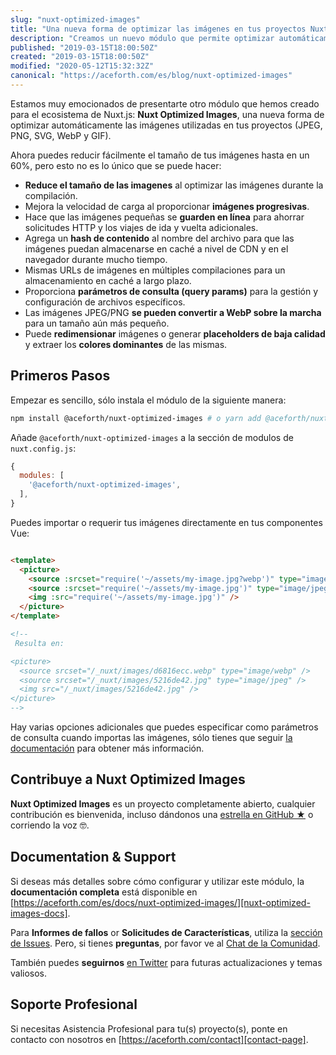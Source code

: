 ```yaml
---
slug: "nuxt-optimized-images"
title: "Una nueva forma de optimizar las imágenes en tus proyectos Nuxt"
description: "Creamos un nuevo módulo que permite optimizar automáticamente las imágenes utilizadas en los proyectos Nuxt.js (JPEG, PNG, SVG, WebP y GIF)."
published: "2019-03-15T18:00:50Z"
created: "2019-03-15T18:00:50Z"
modified: "2020-05-12T15:32:32Z"
canonical: "https://aceforth.com/es/blog/nuxt-optimized-images"
---
```


Estamos muy emocionados de presentarte otro módulo que hemos creado para el ecosistema de Nuxt.js: **Nuxt Optimized Images**, una nueva forma de optimizar automáticamente las imágenes utilizadas en tus proyectos (JPEG, PNG, SVG, WebP y GIF).

Ahora puedes reducir fácilmente el tamaño de tus imágenes hasta en un 60%, pero esto no es lo único que se puede hacer:

* **Reduce el tamaño de las imagenes** al optimizar las imágenes durante la compilación.
* Mejora la velocidad de carga al proporcionar **imágenes progresivas**.
* Hace que las imágenes pequeñas se **guarden en línea** para ahorrar solicitudes HTTP y los viajes de ida y vuelta adicionales.
* Agrega un **hash de contenido** al nombre del archivo para que las imágenes puedan almacenarse en caché a nivel de CDN y en el navegador durante mucho tiempo.
* Mismas URLs de imágenes en múltiples compilaciones para un almacenamiento en caché a largo plazo.
* Proporciona **parámetros de consulta (query params)** para la gestión y configuración de archivos específicos.
* Las imágenes JPEG/PNG **se pueden convertir a WebP sobre la marcha** para un tamaño aún más pequeño.
* Puede **redimensionar** imágenes o generar **placeholders de baja calidad** y extraer los **colores dominantes** de las mismas.

## Primeros Pasos

Empezar es sencillo, sólo instala el módulo de la siguiente manera:

```bash 
npm install @aceforth/nuxt-optimized-images # o yarn add @aceforth/nuxt-optimized-images
```

Añade `@aceforth/nuxt-optimized-images` a la sección de modulos de `nuxt.config.js`:

```js
{
  modules: [
    '@aceforth/nuxt-optimized-images',
  ],
}
```

Puedes importar o requerir tus imágenes directamente en tus componentes Vue:

```html

<template>
  <picture>
    <source :srcset="require('~/assets/my-image.jpg?webp')" type="image/webp" />
    <source :srcset="require('~/assets/my-image.jpg')" type="image/jpeg" />
    <img :src="require('~/assets/my-image.jpg')" />
  </picture>
</template>

<!-- 
 Resulta en:

<picture>
  <source srcset="/_nuxt/images/d6816ecc.webp" type="image/webp" />
  <source srcset="/_nuxt/images/5216de42.jpg" type="image/jpeg" />
  <img src="/_nuxt/images/5216de42.jpg" />
</picture>
-->

```

Hay varias opciones adicionales que puedes especificar como parámetros de consulta cuando importas las imágenes, sólo tienes que seguir [la documentación][nuxt-optimized-images-docs-usage] para obtener más información.


## Contribuye a Nuxt Optimized Images

**Nuxt Optimized Images** es un proyecto completamente abierto, cualquier contribución es bienvenida, incluso dándonos una [estrella en GitHub ★][nuxt-optimized-images-github] o corriendo la voz 🤓.

## Documentation & Support

Si deseas más detalles sobre cómo configurar y utilizar este módulo, la **documentación completa** está disponible en [https://aceforth.com/es/docs/nuxt-optimized-images/][nuxt-optimized-images-docs].

Para **Informes de fallos** or **Solicitudes de Características**, utiliza la [sección de Issues][nuxt-optimized-images-issues]. Pero, si tienes **preguntas**, por favor ve al [Chat de la Comunidad][spectrum-chat].

También puedes **seguirnos** [en Twitter][twitter] para futuras actualizaciones y temas valiosos.

## Soporte Profesional

Si necesitas Asistencia Profesional para tu(s) proyecto(s), ponte en contacto con nosotros en [https://aceforth.com/contact][contact-page].



[nuxt-optimized-images-docs]: https://aceforth.com/es/docs/nuxt-optimized-images/
[nuxt-optimized-images-docs-usage]: https://aceforth.com/es/docs/nuxt-optimized-images/usage/
[nuxt-optimized-images-issues]: https://github.com/aceforth/nuxt-optimized-images/issues
[nuxt-optimized-images-github]: https://github.com/aceforth/nuxt-optimized-images
[spectrum-chat]: https://spectrum.chat/bazzite/login?r=https://spectrum.chat/bazzite/open-source
[contact-page]: https://aceforth.com/contact
[twitter]: https://twitter.com/AceforthHQ
